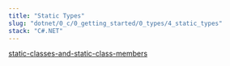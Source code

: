 ```yaml
---
title: "Static Types"
slug: "dotnet/0_c/0_getting_started/0_types/4_static_types"
stack: "C#.NET"
---
```


[static-classes-and-static-class-members](https://learn.microsoft.com/en-us/dotnet/csharp/programming-guide/classes-and-structs/static-classes-and-static-class-members)